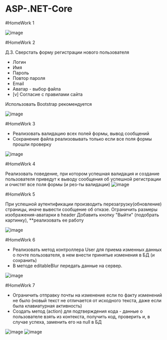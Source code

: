 # ASP-.NET-Core

#HomeWork 1

![image](https://github.com/AntonDegt/ASP-.NET-Core/assets/108671823/c8460049-be33-4062-92af-9889cf909add)



#HomeWork 2

Д.З. Сверстать форму регистрации нового пользователя
- Логин
- Имя 
- Пароль
- Повтор пароля
- Email
- Аватар - выбор файла
- [v] Согласие с правилами сайта


Использовать Bootstrap рекомендуется


![image](https://github.com/AntonDegt/ASP-.NET-Core/assets/108671823/3408b6a1-6ef8-445f-a958-0a507d7c6270)



#HomeWork 3

- Реализовать валидацию всех полей формы, вывод сообщений
- Сохранение файла реализовывать только если все поля формы прошли проверку


![image](https://github.com/AntonDegt/ASP-.NET-Core/assets/108671823/3408b6a1-6ef8-445f-a958-0a507d7c6270)




#HomeWork 4

Реализовать поведение, при котором успешная валидация и создание пользователя приведут к выводу сообщения об успешной регистрации и очистят все поля формы (и рез-ты валидации)
![image](https://github.com/AntonDegt/ASP-.NET-Core/assets/108671823/acda9cdf-3578-4ccf-9698-cf858ef9ece1)





#HomeWork 5

При успешной аутентификации производить перезагрузку(обновление) страницы, иначе вывести сообщение об отказе.
Ограничить размеры изображения-аватарки в header
Добавить кнопку "Выйти" (подобрать картинку), **реализовать ее работу

![image](https://github.com/AntonDegt/ASP-.NET-Core/assets/108671823/8da19823-88c5-4980-bc8f-b5b871116ece)




#HomeWork 6

- Реализовать метод контроллера User для приема изменных данных о почте пользователя, в нем внести принятые изменения в БД (и сохранить)
- В методе editableBlur передать данные на сервер.

![image](https://github.com/AntonDegt/ASP-.NET-Core/assets/108671823/1df3a3c6-fbff-4c98-bcf2-36ff6da664e8)




#HomeWork 7

- Ограничить отправку почты на изменение если по факту изменений не было (новый текст не отличается от исходного текста, даже если была клавиатурная активность)
- Создать метод (action) для подтверждения кода - данные о пользователе взять из контекста, получить код, проверить и, в случае успеха, заменить его на null в БД

![image](https://github.com/AntonDegt/ASP-.NET-Core/assets/108671823/da047ec2-9dd9-4b3b-a555-d10b2cce87f7)
![image](https://github.com/AntonDegt/ASP-.NET-Core/assets/108671823/9e8cac97-5398-4cdd-a4f4-8322261df774)




